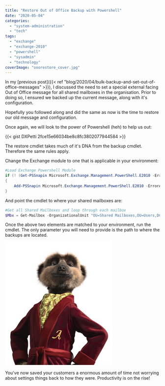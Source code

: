 ```yaml
---
title: "Restore Out of Office Backup with Powershell"
date: "2020-05-04"
categories: 
  - "system-administration"
  - "tech"
tags: 
  - "exchange"
  - "exchange-2010"
  - "powershell"
  - "sysadmin"
  - "technology"
coverImage: "ooorestore_cover.jpg"
---
```


In my [previous post]({{< ref "blog/2020/04/bulk-backup-and-set-out-of-office-messages" >}}), I discussed the need to set a special external facing Out of Office message for all shared mailboxes in the organisation. Prior to doing so, I ensured we backed up the current message, along with it's configuration.

Hopefully you followed along and did the same as now is the time to restore our old message and configuration.

Once again, we will look to the power of Powershell (heh) to help us out:

{{< gist DXPetti 2fce15e66034be8c8fc3802077944584 >}}

The restore cmdlet takes much of it's DNA from the backup cmdlet. Therefore the same rules apply.

Change the Exchange module to one that is applicable in your environment:

```powershell
#Load Exchange Powershell Module
if (! (Get-PSSnapin Microsoft.Exchange.Management.PowerShell.E2010 -ErrorAction:SilentlyContinue) )
{
    Add-PSSnapin Microsoft.Exchange.Management.PowerShell.E2010 -ErrorAction:Stop
}
```

And point the cmdlet to where your shared mailboxes are:

```powershell
#Get all Shared Mailboxes and loop through each mailbox
$Mbx = Get-Mailbox -OrganizationalUnit "OU=Shared Mailboxes,OU=Users,DC=contoso,DC=co"
```

Once the above two elements are matched to your environment, run the cmdlet. The only parameter you will need to provide is the path to where the backups are located.

![](images/simples.png "Simples")

You've now saved your customers a enormous amount of time not worrying about settings things back to how they were. Productivity is on the rise!
